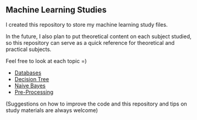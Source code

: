 ## Machine Learning Studies

I created this repository to store my machine learning study files.

In the future, I also plan to put theoretical content on each subject studied, so this repository can serve as a quick reference for theoretical and practical subjects.

Feel free to look at each topic =)

* [Databases](#Databases)
* [Decision Tree](#Decision-Tree)
* [Naive Bayes](#Naive-Bayes)
* [Pre-Processing](#Pre-Processing)

(Suggestions on how to improve the code and this repository and tips on study materials are always welcome)
